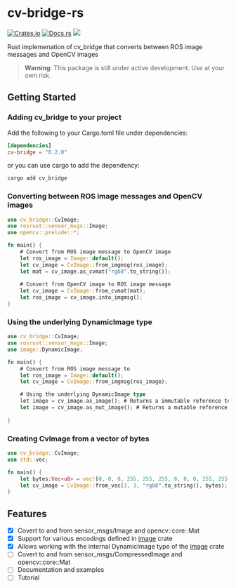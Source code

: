 # cv-bridge-rs
[![Crates.io](https://img.shields.io/crates/v/cv-bridge.svg)](https://crates.io/crates/cv-bridge)
[![Docs.rs](https://docs.rs/cv-bridge/badge.svg)](https://docs.rs/cv-bridge)
<img src="https://img.shields.io/badge/built_with-Rust-dca282.svg">

Rust implemenation of cv_bridge that converts between ROS image messages and OpenCV images

> **Warning**: This package is still under active development. Use at your own risk.  
## Getting Started
### Adding cv_bridge to your project
Add the following to your Cargo.toml file under dependencies:
```toml
[dependencies]
cv-bridge = "0.2.0"
```
or you can use cargo to add the dependency:
```bash
cargo add cv_bridge
```

### Converting between ROS image messages and OpenCV images
```rust
use cv_bridge::CvImage;
use rosrust::sensor_msgs::Image;
use opencv::prelude::*;

fn main() {
    # Convert from ROS image message to OpenCV image
    let ros_image = Image::default();
    let cv_image = CvImage::from_imgmsg(ros_image);
    let mat = cv_image.as_cvmat("rgb8".to_string());
   
    # Convert from OpenCV image to ROS image message
    let cv_image = CvImage::from_cvmat(mat);
    let ros_image = cv_image.into_imgmsg();
}
```

### Using the underlying DynamicImage type
```rust
use cv_bridge::CvImage;
use rosrust::sensor_msgs::Image;
use image::DynamicImage;

fn main() {
    # Convert from ROS image message to 
    let ros_image = Image::default();
    let cv_image = CvImage::from_imgmsg(ros_image);

    # Using the underlying DynamicImage type
    let image = cv_image.as_image(); # Returns a immutable reference to the underlying DynamicImage
    let image = cv_image.as_mut_image(); # Returns a mutable reference to the underlying DynamicImage
    
}
```

### Creating CvImage from a vector of bytes
```rust
use cv_bridge::CvImage;
use std::vec;

fn main() {
    let bytes:Vec<u8> = vec![0, 0, 0, 255, 255, 255, 0, 0, 0, 255, 255, 255, 0, 0, 0, 255, 255, 255, 0, 0, 0, 255, 255, 255, 0, 0, 0]; # 3x3 image with 3 channels
    let cv_image = CvImage::from_vec(3, 3, "rgb8".to_string(), bytes); # width, height, encoding, bytes
}
```

## Features
- [x] Covert to and from sensor_msgs/Image and opencv::core::Mat
- [x] Support for various encodings defined in [image](https://docs.rs/image/latest/image/enum.ColorType.html) crate
- [x] Allows working with the internal DynamicImage type of the [image](https://docs.rs/image/latest/image/enum.DynamicImage.html) crate
- [ ] Covert to and from sensor_msgs/CompressedImage and opencv::core::Mat
- [ ] Documentation and examples
- [ ] Tutorial